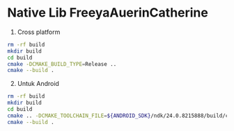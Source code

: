 # Native Lib FreeyaAuerinCatherine

1. Cross platform

```bash
rm -rf build
mkdir build
cd build
cmake -DCMAKE_BUILD_TYPE=Release ..
cmake --build .
``` 

2. Untuk Android

```bash
rm -rf build
mkdir build
cd build
cmake .. -DCMAKE_TOOLCHAIN_FILE=${ANDROID_SDK}/ndk/24.0.8215888/build/cmake/android.toolchain.cmake -DCMAKE_BUILD_TYPE=Release -DANDROID_ABI=arm64-v8a
cmake --build .
```
